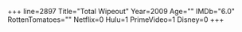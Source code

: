 +++
line=2897
Title="Total Wipeout"
Year=2009
Age=""
IMDb="6.0"
RottenTomatoes=""
Netflix=0
Hulu=1
PrimeVideo=1
Disney=0
+++

